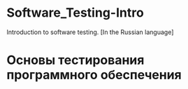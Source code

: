 # Software_Testing-Intro
Introduction to software testing. [In the Russian language]

# Основы тестирования программного обеспечения
